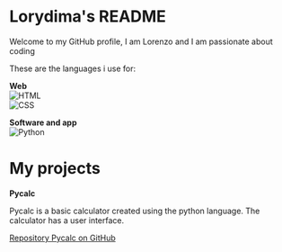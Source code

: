 # Lorydima's README
Welcome to my GitHub profile, I am Lorenzo and I am passionate about coding

These are the languages ​​i use for:

**Web**
<br><img src="https://img.shields.io/badge/HTML5-E34F26?style=for-the-badge&logo=html5&logoColor=white" alt="HTML"><br>
<img src="https://img.shields.io/badge/CSS3-1572B6?style=for-the-badge&logo=css3&logoColor=white" alt="CSS">

**Software and app**
<br><img src="https://img.shields.io/badge/Python-3776AB?style=for-the-badge&logo=python&logoColor=white" alt="Python">

# My projects
**Pycalc**

Pycalc is a basic calculator created using the python language. The calculator has a user interface.

<a href="https://github.com/Lorydima/PyCalc">Repository Pycalc on GitHub</a>
